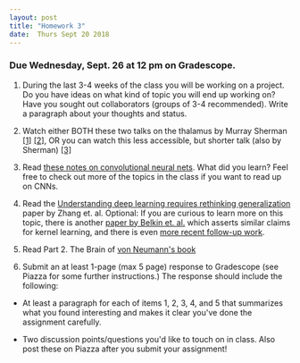 ```yaml
---
layout: post
title: "Homework 3"
date:  Thurs Sept 20 2018
---
```



### Due Wednesday, Sept. 26 at 12 pm on Gradescope. 

1. During the last 3-4 weeks of the class you will be working on a project.  Do you have ideas on what kind of topic you will end up working on?  Have you sought out  collaborators (groups of 3-4 recommended).  Write a paragraph about your thoughts and status.

2. Watch either BOTH these two talks on the thalamus by Murray Sherman [[1]](https://simons.berkeley.edu/talks/sherman-thalamocortical-i ) [[2]](https://simons.berkeley.edu/talks/sherman-thalamocortical-ii), OR you can watch this less accessible, but shorter talk (also by Sherman) [[3]](
https://simons.berkeley.edu/talks/s-murray-sherman-2-13-18)

3. Read [these notes on convolutional neural nets](http://cs231n.github.io/convolutional-networks/). What did you learn? Feel free to check out more of the topics in the class if you want to read up on CNNs.

4. Read the [Understanding deep learning requires rethinking generalization](https://arxiv.org/abs/1611.03530) paper by Zhang et. al. Optional: If you are curious to learn more on this topic, there is another [paper by Belkin et. al.](https://arxiv.org/abs/1802.01396) which asserts similar claims for kernel learning, and there is even [more recent follow-up work](https://arxiv.org/abs/1806.05161).

5. Read Part 2. The Brain of [von Neumann's book]((https://archive.org/details/TheComputerAndTheBrain))

4. Submit an at least 1-page (max 5 page) response to Gradescope (see Piazza for some further instructions.) The response should include the following:

  - At least a paragraph for each of items 1, 2, 3, 4, and 5 that summarizes what you found interesting and makes it clear you've done the assignment carefully.

  - Two discussion points/questions you'd like to touch on in class. Also post these on Piazza after you submit your assignment!


